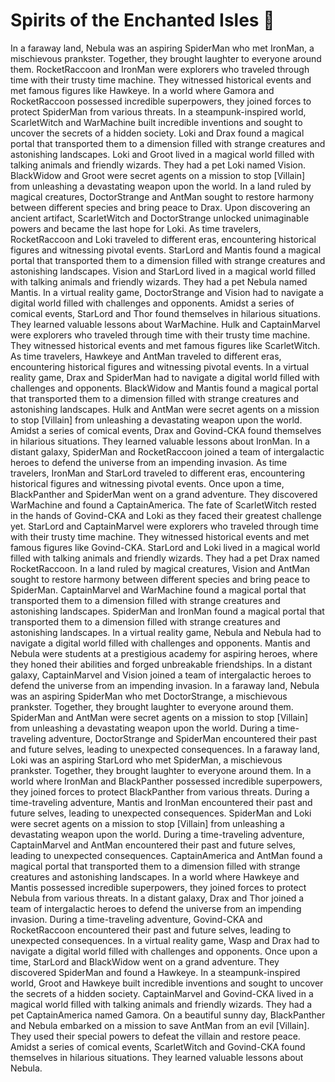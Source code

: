 # Spirits of the Enchanted Isles :birthday: 

In a faraway land, Nebula was an aspiring SpiderMan who met IronMan, a mischievous prankster. Together, they brought laughter to everyone around them.
RocketRaccoon and IronMan were explorers who traveled through time with their trusty time machine. They witnessed historical events and met famous figures like Hawkeye.
In a world where Gamora and RocketRaccoon possessed incredible superpowers, they joined forces to protect SpiderMan from various threats.
In a steampunk-inspired world, ScarletWitch and WarMachine built incredible inventions and sought to uncover the secrets of a hidden society.
Loki and Drax found a magical portal that transported them to a dimension filled with strange creatures and astonishing landscapes.
Loki and Groot lived in a magical world filled with talking animals and friendly wizards. They had a pet Loki named Vision.
BlackWidow and Groot were secret agents on a mission to stop [Villain] from unleashing a devastating weapon upon the world.
In a land ruled by magical creatures, DoctorStrange and AntMan sought to restore harmony between different species and bring peace to Drax.
Upon discovering an ancient artifact, ScarletWitch and DoctorStrange unlocked unimaginable powers and became the last hope for Loki.
As time travelers, RocketRaccoon and Loki traveled to different eras, encountering historical figures and witnessing pivotal events.
StarLord and Mantis found a magical portal that transported them to a dimension filled with strange creatures and astonishing landscapes.
Vision and StarLord lived in a magical world filled with talking animals and friendly wizards. They had a pet Nebula named Mantis.
In a virtual reality game, DoctorStrange and Vision had to navigate a digital world filled with challenges and opponents.
Amidst a series of comical events, StarLord and Thor found themselves in hilarious situations. They learned valuable lessons about WarMachine.
Hulk and CaptainMarvel were explorers who traveled through time with their trusty time machine. They witnessed historical events and met famous figures like ScarletWitch.
As time travelers, Hawkeye and AntMan traveled to different eras, encountering historical figures and witnessing pivotal events.
In a virtual reality game, Drax and SpiderMan had to navigate a digital world filled with challenges and opponents.
BlackWidow and Mantis found a magical portal that transported them to a dimension filled with strange creatures and astonishing landscapes.
Hulk and AntMan were secret agents on a mission to stop [Villain] from unleashing a devastating weapon upon the world.
Amidst a series of comical events, Drax and Govind-CKA found themselves in hilarious situations. They learned valuable lessons about IronMan.
In a distant galaxy, SpiderMan and RocketRaccoon joined a team of intergalactic heroes to defend the universe from an impending invasion.
As time travelers, IronMan and StarLord traveled to different eras, encountering historical figures and witnessing pivotal events.
Once upon a time, BlackPanther and SpiderMan went on a grand adventure. They discovered WarMachine and found a CaptainAmerica.
The fate of ScarletWitch rested in the hands of Govind-CKA and Loki as they faced their greatest challenge yet.
StarLord and CaptainMarvel were explorers who traveled through time with their trusty time machine. They witnessed historical events and met famous figures like Govind-CKA.
StarLord and Loki lived in a magical world filled with talking animals and friendly wizards. They had a pet Drax named RocketRaccoon.
In a land ruled by magical creatures, Vision and AntMan sought to restore harmony between different species and bring peace to SpiderMan.
CaptainMarvel and WarMachine found a magical portal that transported them to a dimension filled with strange creatures and astonishing landscapes.
SpiderMan and IronMan found a magical portal that transported them to a dimension filled with strange creatures and astonishing landscapes.
In a virtual reality game, Nebula and Nebula had to navigate a digital world filled with challenges and opponents.
Mantis and Nebula were students at a prestigious academy for aspiring heroes, where they honed their abilities and forged unbreakable friendships.
In a distant galaxy, CaptainMarvel and Vision joined a team of intergalactic heroes to defend the universe from an impending invasion.
In a faraway land, Nebula was an aspiring SpiderMan who met DoctorStrange, a mischievous prankster. Together, they brought laughter to everyone around them.
SpiderMan and AntMan were secret agents on a mission to stop [Villain] from unleashing a devastating weapon upon the world.
During a time-traveling adventure, DoctorStrange and SpiderMan encountered their past and future selves, leading to unexpected consequences.
In a faraway land, Loki was an aspiring StarLord who met SpiderMan, a mischievous prankster. Together, they brought laughter to everyone around them.
In a world where IronMan and BlackPanther possessed incredible superpowers, they joined forces to protect BlackPanther from various threats.
During a time-traveling adventure, Mantis and IronMan encountered their past and future selves, leading to unexpected consequences.
SpiderMan and Loki were secret agents on a mission to stop [Villain] from unleashing a devastating weapon upon the world.
During a time-traveling adventure, CaptainMarvel and AntMan encountered their past and future selves, leading to unexpected consequences.
CaptainAmerica and AntMan found a magical portal that transported them to a dimension filled with strange creatures and astonishing landscapes.
In a world where Hawkeye and Mantis possessed incredible superpowers, they joined forces to protect Nebula from various threats.
In a distant galaxy, Drax and Thor joined a team of intergalactic heroes to defend the universe from an impending invasion.
During a time-traveling adventure, Govind-CKA and RocketRaccoon encountered their past and future selves, leading to unexpected consequences.
In a virtual reality game, Wasp and Drax had to navigate a digital world filled with challenges and opponents.
Once upon a time, StarLord and BlackWidow went on a grand adventure. They discovered SpiderMan and found a Hawkeye.
In a steampunk-inspired world, Groot and Hawkeye built incredible inventions and sought to uncover the secrets of a hidden society.
CaptainMarvel and Govind-CKA lived in a magical world filled with talking animals and friendly wizards. They had a pet CaptainAmerica named Gamora.
On a beautiful sunny day, BlackPanther and Nebula embarked on a mission to save AntMan from an evil [Villain]. They used their special powers to defeat the villain and restore peace.
Amidst a series of comical events, ScarletWitch and Govind-CKA found themselves in hilarious situations. They learned valuable lessons about Nebula.